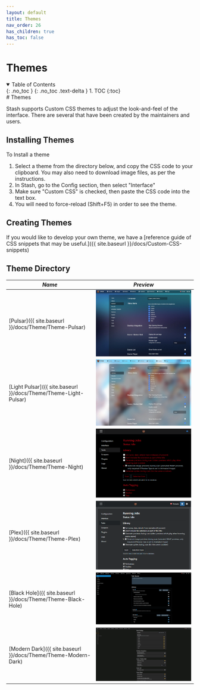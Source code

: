 ```yaml
---
layout: default
title: Themes
nav_order: 26
has_children: true
has_toc: false
---
```

# **Themes**

<details open markdown="block">
  <summary>
    Table of Contents
  </summary>
{: .no_toc }
{: .no_toc .text-delta }
1. TOC
{:toc}
</details>
# Themes

Stash supports Custom CSS themes to adjust the look-and-feel of the interface. There are several that have been created by the maintainers and users.

## Installing Themes

To Install a theme

1) Select a theme from the directory below, and copy the CSS code to your clipboard. You may also need to download image files, as per the instructions.
2) In Stash, go to the Config section, then select "Interface"
3) Make sure "Custom CSS" is checked, then paste the CSS code into the text box.
4) You will need to force-reload (Shift+F5) in order to see the theme.

## Creating Themes

If you would like to develop your own theme, we have a [reference guide of CSS snippets that may be useful.]({{ site.baseurl }}/docs/Custom-CSS-snippets)

## Theme Directory


| *Name*                                                           | *Preview*                                                                   |
| ------------------------------------------------------------------ | ----------------------------------------------------------------------------- |
| [Pulsar]({{ site.baseurl }}/docs/Theme/Theme-Pulsar)             | ![Screenshot of Pulsar Theme](Themes/assets/Pulsar-preview.jpg)             |
| [Light Pulsar]({{ site.baseurl }}/docs/Theme/Theme-Light-Pulsar) | ![Screenshot of Light Pulsar Theme](Themes/assets/Light-Pulsar-preview.jpg) |
| [Night]({{ site.baseurl }}/docs/Theme/Theme-Night)               | ![Screenshot of Night Theme](Themes/assets/Night-preview.png)               |
| [Plex]({{ site.baseurl }}/docs/Theme/Theme-Plex)                 | ![Screenshot of Plex Theme](Themes/assets/Plex-preview.png)                 |
| [Black Hole]({{ site.baseurl }}/docs/Theme/Theme-Black-Hole)     | ![Screenshot of Black Hole Theme](Themes/assets/Black-Hole-preview.png)     |
| [Modern Dark]({{ site.baseurl }}/docs/Theme/Theme-Modern-Dark)   | ![Screenshot of Modern Dark](Themes/assets/Modern-Dark-preview.jpg)         |
